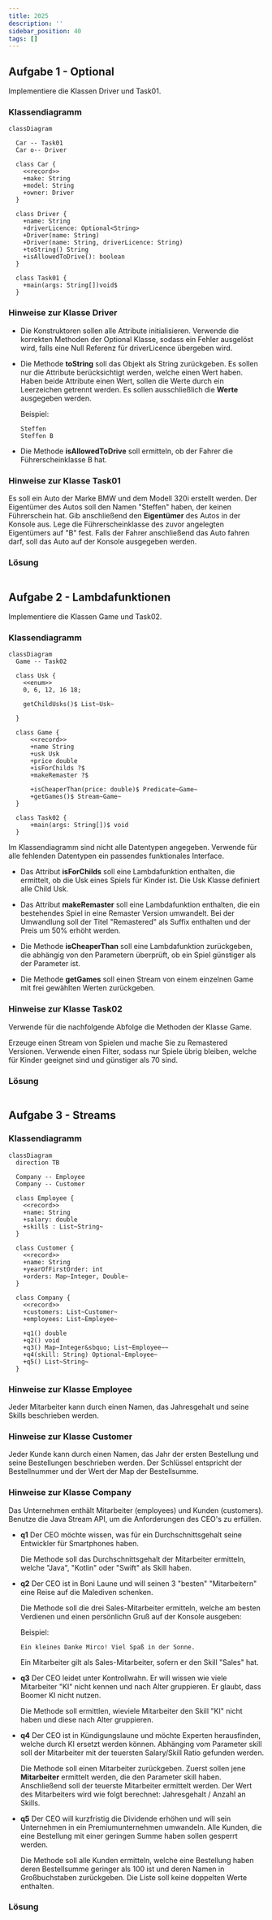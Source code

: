 ```yaml
---
title: 2025
description: ''
sidebar_position: 40
tags: []
---
```


## Aufgabe 1 - Optional

Implementiere die Klassen Driver und Task01.

### Klassendiagramm

```mermaid
classDiagram

  Car -- Task01
  Car o-- Driver

  class Car {
    <<record>>
    +make: String
    +model: String
    +owner: Driver
  }

  class Driver {
    +name: String
    +driverLicence: Optional<String>
    +Driver(name: String)
    +Driver(name: String, driverLicence: String)
    +toString() String
    +isAllowedToDrive(): boolean
  }

  class Task01 {
    +main(args: String[])void$
  }
```

### Hinweise zur Klasse Driver

- Die Konstruktoren sollen alle Attribute initialisieren. Verwende die korrekten
  Methoden der Optional Klasse, sodass ein Fehler ausgelöst wird, falls eine
  Null Referenz für driverLicence übergeben wird.

- Die Methode **toString** soll das Objekt als String zurückgeben. Es sollen nur
  die Attribute berücksichtigt werden, welche einen Wert haben. Haben beide
  Attribute einen Wert, sollen die Werte durch ein Leerzeichen getrennt werden.
  Es sollen ausschließlich die **Werte** ausgegeben werden.

  Beispiel:

  ```
  Steffen
  Steffen B
  ```

- Die Methode **isAllowedToDrive** soll ermitteln, ob der Fahrer die
  Führerscheinklasse B hat.

### Hinweise zur Klasse Task01

Es soll ein Auto der Marke BMW und dem Modell 320i erstellt werden. Der
Eigentümer des Autos soll den Namen "Steffen" haben, der keinen Führerschein
hat. Gib anschließend den **Eigentümer** des Autos in der Konsole aus. Lege die
Führerscheinklasse des zuvor angelegten Eigentümers auf "B" fest. Falls der
Fahrer anschließend das Auto fahren darf, soll das Auto auf der Konsole
ausgegeben werden.

### Lösung

```java

```

## Aufgabe 2 - Lambdafunktionen

Implementiere die Klassen Game und Task02.

### Klassendiagramm

```mermaid
classDiagram
  Game -- Task02

  class Usk {
    <<enum>>
    0, 6, 12, 16 18;

    getChildUsks()$ List~Usk~

  }

  class Game {
      <<record>>
      +name String
      +usk Usk
      +price double
      +isForChilds ?$
      +makeRemaster ?$

      +isCheaperThan(price: double)$ Predicate~Game~
      +getGames()$ Stream~Game~
  }

  class Task02 {
      +main(args: String[])$ void
  }
```

Im Klassendiagramm sind nicht alle Datentypen angegeben. Verwende für alle
fehlenden Datentypen ein passendes funktionales Interface.

- Das Attribut **isForChilds** soll eine Lambdafunktion enthalten, die
  ermittelt, ob die Usk eines Spiels für Kinder ist. Die Usk Klasse definiert
  alle Child Usk.

- Das Attribut **makeRemaster** soll eine Lambdafunktion enthalten, die ein
  bestehendes Spiel in eine Remaster Version umwandelt. Bei der Umwandlung soll
  der Titel "Remastered" als Suffix enthalten und der Preis um 50% erhöht
  werden.

- Die Methode **isCheaperThan** soll eine Lambdafunktion zurückgeben, die
  abhängig von den Parametern überprüft, ob ein Spiel günstiger als der
  Parameter ist.

- Die Methode **getGames** soll einen Stream von einem einzelnen Game mit frei
  gewählten Werten zurückgeben.

### Hinweise zur Klasse Task02

Verwende für die nachfolgende Abfolge die Methoden der Klasse Game.

Erzeuge einen Stream von Spielen und mache Sie zu Remastered Versionen. Verwende
einen Filter, sodass nur Spiele übrig bleiben, welche für Kinder geeignet sind
und günstiger als 70 sind.

### Lösung

```java

```

## Aufgabe 3 - Streams

### Klassendiagramm

```mermaid
classDiagram
  direction TB

  Company -- Employee
  Company -- Customer

  class Employee {
    <<record>>
    +name: String
    +salary: double
    +skills : List~String~
  }

  class Customer {
    <<record>>
    +name: String
    +yearOfFirstOrder: int
    +orders: Map~Integer, Double~
  }

  class Company {
    <<record>>
    +customers: List~Customer~
    +employees: List~Employee~

    +q1() double
    +q2() void
    +q3() Map~Integer&sbquo; List~Employee~~
    +q4(skill: String) Optional~Employee~
    +q5() List~String~
  }

```

### Hinweise zur Klasse Employee

Jeder Mitarbeiter kann durch einen Namen, das Jahresgehalt und seine Skills
beschrieben werden.

### Hinweise zur Klasse Customer

Jeder Kunde kann durch einen Namen, das Jahr der ersten Bestellung und seine
Bestellungen beschrieben werden. Der Schlüssel entspricht der Bestellnummer und
der Wert der Map der Bestellsumme.

### Hinweise zur Klasse Company

Das Unternehmen enthält Mitarbeiter (employees) und Kunden (customers). Benutze
die Java Stream API, um die Anforderungen des CEO's zu erfüllen.

- **q1** Der CEO möchte wissen, was für ein Durchschnittsgehalt seine Entwickler
  für Smartphones haben.

  Die Methode soll das Durchschnittsgehalt der Mitarbeiter ermitteln, welche
  "Java", "Kotlin" oder "Swift" als Skill haben.

- **q2** Der CEO ist in Boni Laune und will seinen 3 "besten" "Mitarbeitern"
  eine Reise auf die Malediven schenken.

  Die Methode soll die drei Sales-Mitarbeiter ermitteln, welche am besten
  Verdienen und einen persönlichn Gruß auf der Konsole ausgeben:

  Beispiel:

  ```
  Ein kleines Danke Mirco! Viel Spaß in der Sonne.
  ```

  Ein Mitarbeiter gilt als Sales-Mitarbeiter, sofern er den Skill "Sales" hat.

- **q3** Der CEO leidet unter Kontrollwahn. Er will wissen wie viele Mitarbeiter
  "KI" nicht kennen und nach Alter gruppieren. Er glaubt, dass Boomer KI nicht
  nutzen.

  Die Methode soll ermittlen, wieviele Mitarbeiter den Skill "KI" nicht haben
  und diese nach Alter gruppieren.

- **q4** Der CEO ist in Kündigungslaune und möchte Experten herausfinden, welche
  durch KI ersetzt werden können. Abhänging vom Parameter skill soll der
  Mitarbeiter mit der teuersten Salary/Skill Ratio gefunden werden.

  Die Methode soll einen Mitarbeiter zurückgeben. Zuerst sollen jene
  **Mitarbeiter** ermittelt werden, die den Parameter skill haben. Anschließend
  soll der teuerste Mitarbeiter ermittelt werden. Der Wert des Mitarbeiters wird
  wie folgt berechnet: Jahresgehalt / Anzahl an Skills.

- **q5** Der CEO will kurzfristig die Dividende erhöhen und will sein
  Unternehmen in ein Premiumunternehmen umwandeln. Alle Kunden, die eine
  Bestellung mit einer geringen Summe haben sollen gesperrt werden.

  Die Methode soll alle Kunden ermitteln, welche eine Bestellung haben deren
  Bestellsumme geringer als 100 ist und deren Namen in Großbuchstaben
  zurückgeben. Die Liste soll keine doppelten Werte enthalten.

### Lösung

```java

```
